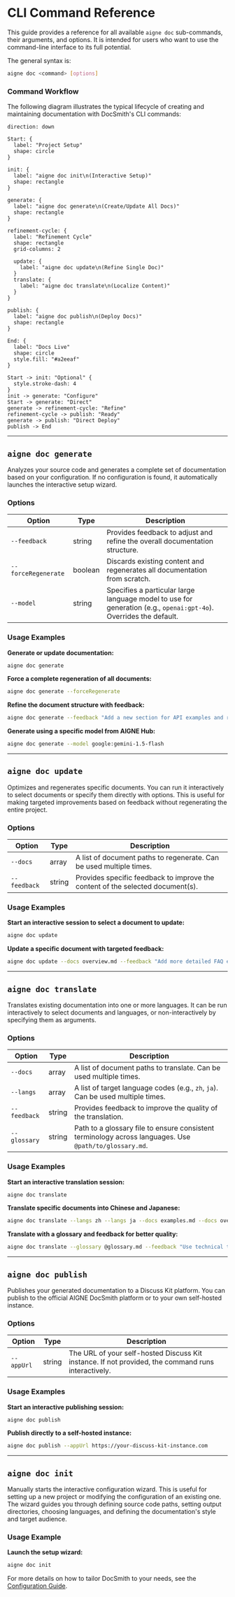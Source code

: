 # CLI Command Reference

This guide provides a reference for all available `aigne doc` sub-commands, their arguments, and options. It is intended for users who want to use the command-line interface to its full potential.

The general syntax is:

```bash
aigne doc <command> [options]
```

### Command Workflow

The following diagram illustrates the typical lifecycle of creating and maintaining documentation with DocSmith's CLI commands:

```d2
direction: down

Start: {
  label: "Project Setup"
  shape: circle
}

init: {
  label: "aigne doc init\n(Interactive Setup)"
  shape: rectangle
}

generate: {
  label: "aigne doc generate\n(Create/Update All Docs)"
  shape: rectangle
}

refinement-cycle: {
  label: "Refinement Cycle"
  shape: rectangle
  grid-columns: 2

  update: {
    label: "aigne doc update\n(Refine Single Doc)"
  }
  translate: {
    label: "aigne doc translate\n(Localize Content)"
  }
}

publish: {
  label: "aigne doc publish\n(Deploy Docs)"
  shape: rectangle
}

End: {
  label: "Docs Live"
  shape: circle
  style.fill: "#a2eeaf"
}

Start -> init: "Optional" {
  style.stroke-dash: 4
}
init -> generate: "Configure"
Start -> generate: "Direct"
generate -> refinement-cycle: "Refine"
refinement-cycle -> publish: "Ready"
generate -> publish: "Direct Deploy"
publish -> End
```

---

## `aigne doc generate`

Analyzes your source code and generates a complete set of documentation based on your configuration. If no configuration is found, it automatically launches the interactive setup wizard.

### Options

| Option              | Type    | Description                                                                                                   |
| ------------------- | ------- | ------------------------------------------------------------------------------------------------------------- |
| `--feedback`        | string  | Provides feedback to adjust and refine the overall documentation structure.                                   |
| `--forceRegenerate` | boolean | Discards existing content and regenerates all documentation from scratch.                                     |
| `--model`           | string  | Specifies a particular large language model to use for generation (e.g., `openai:gpt-4o`). Overrides the default. |

### Usage Examples

**Generate or update documentation:**

```bash
aigne doc generate
```

**Force a complete regeneration of all documents:**

```bash
aigne doc generate --forceRegenerate
```

**Refine the document structure with feedback:**

```bash
aigne doc generate --feedback "Add a new section for API examples and remove the 'About' page."
```

**Generate using a specific model from AIGNE Hub:**

```bash
aigne doc generate --model google:gemini-1.5-flash
```

---

## `aigne doc update`

Optimizes and regenerates specific documents. You can run it interactively to select documents or specify them directly with options. This is useful for making targeted improvements based on feedback without regenerating the entire project.

### Options

| Option     | Type  | Description                                                                                 |
| ---------- | ----- | ------------------------------------------------------------------------------------------- |
| `--docs`     | array | A list of document paths to regenerate. Can be used multiple times.                         |
| `--feedback` | string | Provides specific feedback to improve the content of the selected document(s).              |

### Usage Examples

**Start an interactive session to select a document to update:**

```bash
aigne doc update
```

**Update a specific document with targeted feedback:**

```bash
aigne doc update --docs overview.md --feedback "Add more detailed FAQ entries"
```

---

## `aigne doc translate`

Translates existing documentation into one or more languages. It can be run interactively to select documents and languages, or non-interactively by specifying them as arguments.

### Options

| Option       | Type  | Description                                                                                                |
| ------------ | ----- | ---------------------------------------------------------------------------------------------------------- |
| `--docs`       | array | A list of document paths to translate. Can be used multiple times.                                         |
| `--langs`      | array | A list of target language codes (e.g., `zh`, `ja`). Can be used multiple times.                            |
| `--feedback`   | string | Provides feedback to improve the quality of the translation.                                               |
| `--glossary`   | string | Path to a glossary file to ensure consistent terminology across languages. Use `@path/to/glossary.md`. |

### Usage Examples

**Start an interactive translation session:**

```bash
aigne doc translate
```

**Translate specific documents into Chinese and Japanese:**

```bash
aigne doc translate --langs zh --langs ja --docs examples.md --docs overview.md
```

**Translate with a glossary and feedback for better quality:**

```bash
aigne doc translate --glossary @glossary.md --feedback "Use technical terminology consistently"
```

---

## `aigne doc publish`

Publishes your generated documentation to a Discuss Kit platform. You can publish to the official AIGNE DocSmith platform or to your own self-hosted instance.

### Options

| Option     | Type   | Description                                                                                          |
| ---------- | ------ | ---------------------------------------------------------------------------------------------------- |
| `--appUrl` | string | The URL of your self-hosted Discuss Kit instance. If not provided, the command runs interactively. |

### Usage Examples

**Start an interactive publishing session:**

```bash
aigne doc publish
```

**Publish directly to a self-hosted instance:**

```bash
aigne doc publish --appUrl https://your-discuss-kit-instance.com
```

---

## `aigne doc init`

Manually starts the interactive configuration wizard. This is useful for setting up a new project or modifying the configuration of an existing one. The wizard guides you through defining source code paths, setting output directories, choosing languages, and defining the documentation's style and target audience.

### Usage Example

**Launch the setup wizard:**

```bash
aigne doc init
```

For more details on how to tailor DocSmith to your needs, see the [Configuration Guide](./configuration.md).
